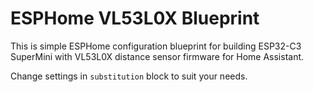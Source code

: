 # ESPHome VL53L0X Blueprint

This is simple ESPHome configuration blueprint for building
ESP32-C3 SuperMini with VL53L0X distance sensor firmware for Home Assistant.

Change settings in `substitution` block to suit your needs.